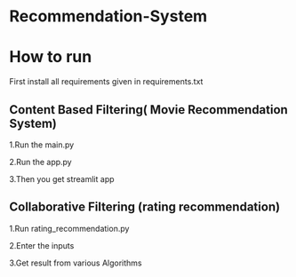 # Recommendation-System

# How to run 
First install all requirements given in requirements.txt

## Content Based Filtering( Movie Recommendation System)
1.Run the main.py 

2.Run the app.py
  
3.Then you get streamlit app 

## Collaborative Filtering (rating recommendation)
1.Run rating_recommendation.py

2.Enter the inputs

3.Get result from various Algorithms
